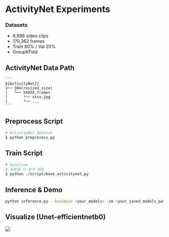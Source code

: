 # ActivityNet Experiments


### Datasets
- 6,996 video clips
- 170,362 frames
- Train 80% / Val 20%
- GroupKFold

## ActivityNet Data Path 

```
​```
${ActivityNet}}
├── 384(resized_size)
|   └── XXXXX_frames
|       └── xxxx.jpg
|       └── ...
​```
```

## Preprocess Script

```bash
# ActivityNet dataset
$ python preprocess.py
```

## Train Script
```bash
# baseline
# 추후에 더 추가 예정
$ python ./script/base_activitynet.py
```

## Inference & Demo
```bash
python inference.py --backbone <your_models> -sm <your_saved_models_path> --save_img -expc sample 
```

## Visualize (Unet-efficientnetb0)
<!-- ![ex_screenshot](./imgs/5.jpg){: width="256" height="256"}
![ex_screenshot](./imgs/14.jpg){: width="256" height="256"}
![ex_screenshot](./imgs/19.jpg){: width="256" height="256"}
![ex_screenshot](./imgs/38.jpg){: width="256" height="256"} -->

<!-- <img src="./imgs/5.jpg" width="200" height="200"> <img src="./imgs/14.jpg" width="200" height="200">

<img src="./imgs/19.jpg" width="200" height="200"> <img src="./imgs/38.jpg" width="200" height="200"> -->

<img src="./imgs/visual_activity.png" >





<!-- ## 0618-0620
1. 4x model (O)
2. activitynet 학습 (O)
3. 2x,4x,8x등 데이터셋 따로저장 만들기 (현재는 torch resize사용) (not patch version)
4. patch version으로 2x,4x,8x 만들기 / validation은 patch merging고려
5. inference 할때 이미지 들어오면 알아서 patch단위로 나누고 예측한후 merging까지 하는 코드짜기
5. 코드에서 labels to x4 이런단어로 바꿀때 단어 바꾸니까, path명중에 겹치는게 바뀌어버리네..


1. 4X 모델에 넣고, 맨 마지막 block 빼기
2. classification or regression(LAB)
3. psnr은 rgb로 고쳐놓고 재기 (현재 naive psnr임)
4. best마다만 저장되게하자 이미지
5. validatoin inference?
6. import 필요없는 라이브러리 지우기